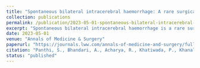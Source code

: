 ```yaml
---
title: "Spontaneous bilateral intracerebral haemorrhage: A rare surgical occurrence"
collection: publications
permalink: /publication/2023-05-01-spontaneous-bilateral-intracerebral-haemorrhage
excerpt: "Spontaneous bilateral intracerebral haemorrhage is a rare surgical occurrence, especially in young populations with poor prognosis. Hypertension is the leading cause but vascular malformations, infections, and rare genetic conditions are also responsible."
date: 2023-05-01
venue: "Annals of Medicine & Surgery"
paperurl: "https://journals.lww.com/annals-of-medicine-and-surgery/fulltext/2023/05000/nontraumatic_spontaneous_bilateral_intracerebral.79.aspx"
citation: "Panthi, S., Bhandari, A., Acharya, R., Khatiwada, P., Khanal, N., Bhattarai, B., Basnet, L. B., Khanal, V. K., Budhathoki, S. S., Ghimire, A., & Pokharel, P. (2023)."
status: "published"
---
```


